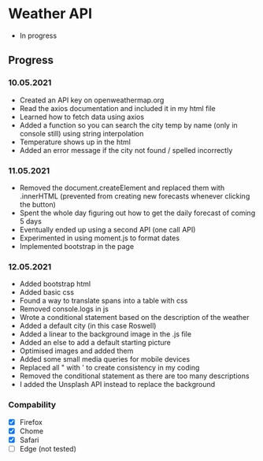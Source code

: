 # Weather API

* In progress

## Progress

### 10.05.2021

* Created an API key on openweathermap.org
* Read the axios documentation and included it in my html file
* Learned how to fetch data using axios
* Added a function so you can search the city temp by name (only in console still) using string interpolation
* Temperature shows up in the html
* Added an error message if the city not found / spelled incorrectly

### 11.05.2021

* Removed the document.createElement and replaced them with .innerHTML (prevented from creating new forecasts whenever clicking the button)
* Spent the whole day figuring out how to get the daily forecast of coming 5 days
* Eventually ended up using a second API (one call API)
* Experimented in using moment.js to format dates
* Implemented bootstrap in the page

### 12.05.2021
* Added bootstrap html
* Added basic css
* Found a way to translate spans into a table with css
* Removed console.logs in js
* Wrote a conditional statement based on the description of the weather
* Added a default city (in this case Roswell)
* Added a linear to the background image in the .js file
* Added an else to add a default starting picture
* Optimised images and added them
* Added some small media queries for mobile devices
* Replaced all " with ' to create consistency in my coding
* Removed the conditional statement as there are too many descriptions
* I added the Unsplash API instead to replace the background

### Compability
- [x] Firefox
- [x] Chome
- [x] Safari
- [ ] Edge (not tested)